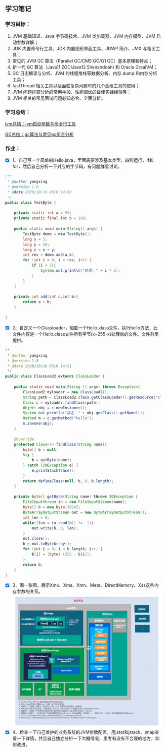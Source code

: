 ## 学习笔记

### 学习目标：
1. JVM 基础知识、Java 字节码技术、JVM 类加载器、JVM 内存模型、JVM 启动参数详解；
2. JDK 内置命令行工具、JDK 内置图形界面工具、JDWP 简介、JMX 与相关工具；
3. 常见的 JVM GC 算法（Parallel GC/CMS GC/G1 GC）基本原理和特点；
4. 新一代 GC 算法（Java11 ZGC/Java12 Shenandoah) 和 Oracle GraalVM；
5. GC 日志解读与分析、JVM 的线程堆栈等数据分析、内存 dump 和内存分析工具；
6. fastThread 相关工具以及面临复杂问题时的几个高级工具的使用；
7. JVM 问题排查分析的常用手段、性能调优的最佳实践经验等；
8. JVM 相关的常见面试问题必知必会、全面分析。

### 学习总结：

[jvm总结：jvm启动参数与命令行工具](jvm启动参数与命令行工具.md)

[GC总结：gc算法与常见gc组合分析](gc算法与常见gc组合分析.md)

### 作业：
- [x] 1、自己写一个简单的Hello.java，里面需要涉及基本类型，四则运行，if和for，然后自己分析一下对应的字节码，有问题群里讨论。
```java
/**
 * @author yangxing
 * @version 1.0
 * @date 2020/10/16 0016 14:09
 */
public class TestByte {

    private static int a = 99;
    private static final int b = 100;

    public static void main(String[] args) {
        TestByte demo = new TestByte();
        long x = 5;
        long y = 10;
        long z = x + y;
        int res = demo.add(a,b);
        for (int i = 0; i < res; i++) {
            if (i < 2){
                System.out.println("结果：" + i * 2);
            }
        }
    }

    private int add(int a,int b){
        return a + b;
    }

}
```
- [x] 2、自定义一个Classloader，加载一个Hello.xlass文件，执行hello方法，此文件内容是一个Hello.class文件所有字节(x=255-x)处理后的文件。文件群里提供。
```java
**
 * @author yangxing
 * @version 1.0
 * @date 2020/10/16 0016 14:51
 */
public class ClassLoad2 extends ClassLoader {

    public static void main(String [] args) throws Exception{
        ClassLoad2 myloader = new ClassLoad2();
        String path = ClassLoad2.class.getClassLoader().getResource("classloadTest/Hello.xlass").getPath();
        Class c = myloader.findClass(path);
        Object obj = c.newInstance();
        System.out.println("类名：" + obj.getClass().getName());
        Method m = c.getMethod("hello");
        m.invoke(obj);
    }

    @Override
    protected Class<?> findClass(String name){
        byte[] b = null;
        try {
            b = getByte(name);
        } catch (IOException e) {
            e.printStackTrace();
        }
        return defineClass(null, b, 0, b.length);
    }

    private byte[] getByte(String name) throws IOException {
        FileInputStream in = new FileInputStream(name);
        byte[] b = new byte[1024];
        ByteArrayOutputStream out = new ByteArrayOutputStream();
        int len = 0;
        while((len = in.read(b)) != -1){
            out.write(b, 0, len);
        }
        out.close();
        b = out.toByteArray();
        for (int i = 0; i < b.length; i++) {
            b[i] = (byte) (255 - b[i]);
        }
        return b;
    }
}
```
- [x] 3、画一张图，展示Xmx、Xms、Xmn、Meta、DirectMemory、Xss这些内存参数的关系。
![](jvm内存模型.png)
- [x] 4、检查一下自己维护的业务系统的JVM参数配置，用jstat和jstack、jmap查看一下详情，并且自己独立分析一下大概情况，思考有没有不合理的地方，如何改进。
